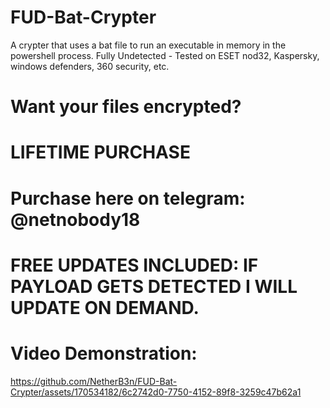 # FUD-Bat-Crypter
A crypter that uses a bat file to run an executable in memory in the powershell process. Fully Undetected - Tested on ESET nod32, Kaspersky, windows defenders, 360 security, etc.

# Want your files encrypted?
# LIFETIME PURCHASE
# Purchase here on telegram: @netnobody18
# FREE UPDATES INCLUDED: IF PAYLOAD GETS DETECTED I WILL UPDATE ON DEMAND.

# Video Demonstration:
https://github.com/NetherB3n/FUD-Bat-Crypter/assets/170534182/6c2742d0-7750-4152-89f8-3259c47b62a1
